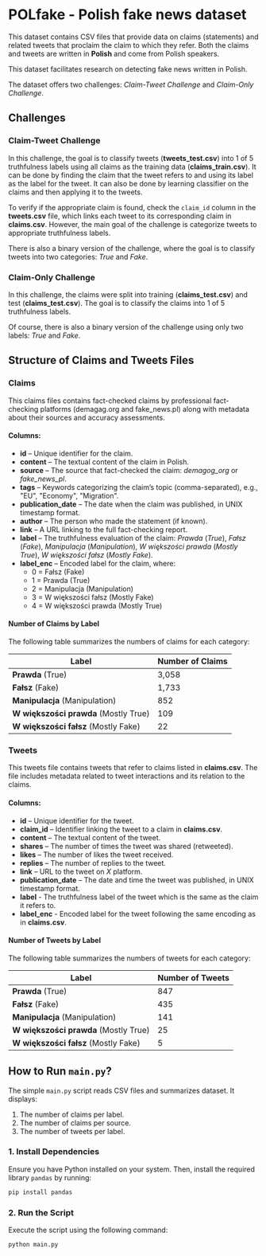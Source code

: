 # POLfake - Polish fake news dataset

This dataset contains CSV files that provide data on claims (statements) and related tweets that proclaim the claim to which they refer. Both the claims and tweets are written in **Polish** and come from Polish speakers.

This dataset facilitates research on detecting fake news written in Polish.

The dataset offers two challenges: _Claim-Tweet Challenge_ and _Claim-Only Challenge_.

## Challenges

### Claim-Tweet Challenge
In this challenge, the goal is to classify tweets (**tweets_test.csv**) into 1 of 5 truthfulness labels using all claims as the training data (**claims_train.csv**).
It can be done by finding the claim that the tweet refers to and using its label as the label for the tweet.
It can also be done by learning classifier on the claims and then applying it to the tweets.

To verify if the appropriate claim is found, check the `claim_id` column in the **tweets.csv** file, which links each tweet to its corresponding claim in **claims.csv**.
However, the main goal of the challenge is categorize tweets to appropriate truthfulness labels.

There is also a binary version of the challenge, where the goal is to classify tweets into two categories: *True* and *Fake*.

### Claim-Only Challenge
In this challenge, the claims were split into training (**claims_test.csv**) and test (**claims_test.csv**). 
The goal is to classify the claims into 1 of 5 truthfulness labels.

Of course, there is also a binary version of the challenge using only two labels: *True* and *Fake*.

## Structure of Claims and Tweets Files

### Claims
This claims files contains fact-checked claims by professional fact-checking platforms (demagag.org and fake_news.pl) along with metadata about their sources and accuracy assessments.

#### Columns:
- **id** – Unique identifier for the claim.
- **content** – The textual content of the claim in Polish.
- **source** – The source that fact-checked the claim: *demagog_org* or *fake_news_pl*.
- **tags** – Keywords categorizing the claim’s topic (comma-separated), e.g., "EU", "Economy", "Migration".
- **publication_date** – The date when the claim was published, in UNIX timestamp format.
- **author** – The person who made the statement (if known).
- **link** – A URL linking to the full fact-checking report.
- **label** – The truthfulness evaluation of the claim: *Prawda* (*True*), *Fałsz* (*Fake*), *Manipulacja* (*Manipulation*), *W większości prawda* (*Mostly True*), *W większości fałsz* (*Mostly Fake*).
- **label_enc** – Encoded label for the claim, where:
  - 0 = Fałsz (Fake)
  - 1 = Prawda (True)
  - 2 = Manipulacja (Manipulation)
  - 3 = W większości fałsz (Mostly Fake)
  - 4 = W większości prawda (Mostly True)

#### Number of Claims by Label
The following table summarizes the numbers of claims for each category:

| Label                                 | Number of Claims |
|---------------------------------------|-----------------|
| **Prawda** (True)                     | 3,058           |
| **Fałsz** (Fake)                      | 1,733           |
| **Manipulacja** (Manipulation)        | 852   |
| **W większości prawda** (Mostly True) | 109 |
| **W większości fałsz** (Mostly Fake)  | 22 |

### Tweets
This tweets file contains tweets that refer to claims listed in **claims.csv**. The file includes metadata related to tweet interactions and its relation to the claims.

#### Columns:
- **id** – Unique identifier for the tweet.
- **claim_id** – Identifier linking the tweet to a claim in **claims.csv**.
- **content** – The textual content of the tweet.
- **shares** – The number of times the tweet was shared (retweeted).
- **likes** – The number of likes the tweet received.
- **replies** – The number of replies to the tweet.
- **link** – URL to the tweet on *X* platform.
- **publication_date** – The date and time the tweet was published, in UNIX timestamp format.
- **label** - The truthfulness label of the tweet which is the same as the claim it refers to.
- **label_enc** - Encoded label for the tweet following the same encoding as in **claims.csv**.

#### Number of Tweets by Label
The following table summarizes the numbers of tweets for each category:

| Label                                 | Number of Tweets |
|---------------------------------------|------------------|
| **Prawda** (True)                     | 847              |
| **Fałsz** (Fake)                      | 435              |
| **Manipulacja** (Manipulation)        | 141              |
| **W większości prawda** (Mostly True) | 25               |
| **W większości fałsz** (Mostly Fake)  | 5                |

## How to Run `main.py`?

The simple `main.py` script reads CSV files and summarizes dataset. It displays:
1. The number of claims per label.
2. The number of claims per source.
3. The number of tweets per label.

### 1. Install Dependencies
Ensure you have Python installed on your system. Then, install the required library `pandas` by running:
```bash
pip install pandas
```

### 2. Run the Script
Execute the script using the following command:
```bash
python main.py
```

